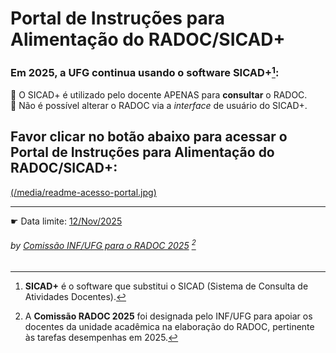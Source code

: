 # Portal de Instruções para Alimentação do RADOC/SICAD+

### Em 2025, a UFG continua usando o software **SICAD+**[^1]:<br>

🔵 O SICAD+ é utilizado pelo docente APENAS para **consultar** o RADOC.<br>
🔵 Não é possível alterar o RADOC via a _interface_ de usuário do SICAD+.

## Favor clicar no botão abaixo para acessar o Portal de Instruções para Alimentação do RADOC/SICAD+:
[(/media/readme-acesso-portal.jpg)](./doc/painel.md#painel-visao-geral/)

---

&#x261B; Data limite: <ins>12/Nov/2025</ins>

###### *by [Comissão INF/UFG para o RADOC 2025](./doc/x-index.md#comissão-radoc-2025)* [^2]
[^1]: **SICAD+** é o software que substitui o SICAD (Sistema de Consulta de Atividades Docentes).
[^2]: A **Comissão RADOC 2025** foi designada pelo INF/UFG para apoiar os docentes da unidade acadêmica na elaboração do RADOC, pertinente às tarefas desempenhas em 2025.
